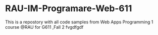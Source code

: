 # RAU-IM-Programare-Web-611
This is a repostory with all code samples from Web Apps Programming 1 course @RAU for G611 ,Fall 2
fvgdfgdf